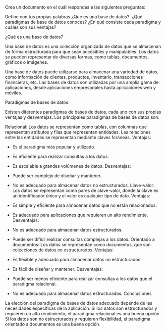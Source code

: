 Crea un documento en el cuál respondas a las siguientes preguntas:

Define con tus propias palabras ¿Qué es una base de datos?.
¿Qué paradigmas de base de datos conoces?
¿En qué consiste cada paradigma y cuáles son sus ventajas?

¿Qué es una base de datos?

Una base de datos es una colección organizada de datos que se almacenan de forma estructurada para que sean accesibles y manipulables. Los datos se pueden representar de diversas formas, como tablas, documentos, gráficos o imágenes.

Una base de datos puede utilizarse para almacenar una variedad de datos, como información de clientes, productos, inventario, transacciones financieras, etc. Las bases de datos son utilizadas por una amplia gama de aplicaciones, desde aplicaciones empresariales hasta aplicaciones web y móviles.

Paradigmas de bases de datos

Existen diferentes paradigmas de bases de datos, cada uno con sus propias ventajas y desventajas. Los principales paradigmas de bases de datos son:

Relacional: Los datos se representan como tablas, con columnas que representan atributos y filas que representan entidades. Las relaciones entre las entidades se representan mediante claves foráneas.
Ventajas:

* Es el paradigma más popular y utilizado.
* Es eficiente para realizar consultas a los datos.
* Es escalable a grandes volúmenes de datos.
Desventajas:

* Puede ser complejo de diseñar y mantener.
* No es adecuado para almacenar datos no estructurados.
Llave-valor: Los datos se representan como pares de clave-valor, donde la clave es un identificador único y el valor es cualquier tipo de dato.
Ventajas:

* Es simple y eficiente para almacenar datos que no están relacionados.
* Es adecuado para aplicaciones que requieren un alto rendimiento.
Desventajas:

* No es adecuado para almacenar datos estructurados.
* Puede ser difícil realizar consultas complejas a los datos.
Orientado a documentos: Los datos se representan como documentos, que son colecciones de datos no estructurados.
Ventajas:

* Es flexible y adecuado para almacenar datos no estructurados.
* Es fácil de diseñar y mantener.
Desventajas:

* Puede ser menos eficiente para realizar consultas a los datos que el paradigma relacional.
* No es adecuado para almacenar datos estructurados.
Conclusiones

La elección del paradigma de bases de datos adecuado depende de las necesidades específicas de la aplicación. Si los datos son estructurados y requieren un alto rendimiento, el paradigma relacional es una buena opción. Si los datos son no estructurados y requieren flexibilidad, el paradigma orientado a documentos es una buena opción.